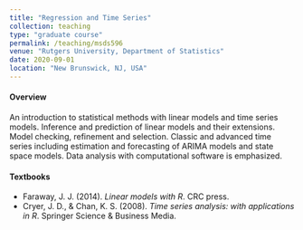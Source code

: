```yaml
---
title: "Regression and Time Series"
collection: teaching
type: "graduate course"
permalink: /teaching/msds596
venue: "Rutgers University, Department of Statistics"
date: 2020-09-01
location: "New Brunswick, NJ, USA"
---
```


#### Overview

An introduction to statistical methods with linear models and time series models. Inference and prediction of linear models and their extensions. Model checking, refinement and selection. Classic and advanced time series including estimation and forecasting of ARIMA models and state space models. Data analysis with computational software is emphasized.

#### Textbooks

* Faraway, J. J. (2014). *Linear models with R*. CRC press.
* Cryer, J. D., & Chan, K. S. (2008). *Time series analysis: with applications in R*. Springer Science & Business Media.
